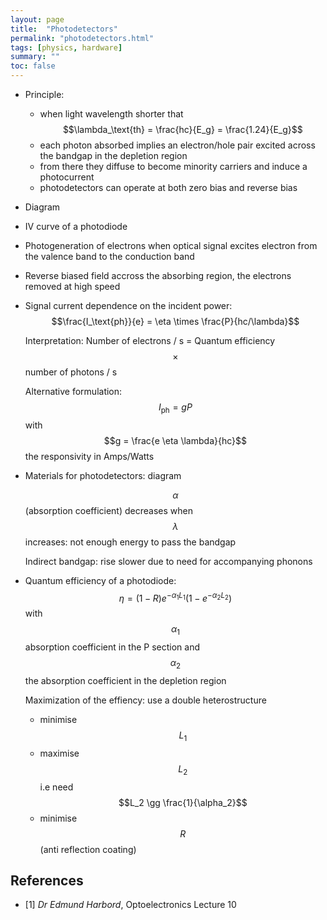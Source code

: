 ```yaml
---
layout: page
title:  "Photodetectors"
permalink: "photodetectors.html"
tags: [physics, hardware]
summary: ""
toc: false
---
```


* Principle:
  - when light wavelength shorter that $$\lambda_\text{th} = \frac{hc}{E_g} = \frac{1.24}{E_g}$$
  - each photon absorbed implies an electron/hole pair excited across the bandgap in the depletion region
  - from there they diffuse to become minority carriers and induce a photocurrent
  - photodetectors can operate at both zero bias and reverse bias
* Diagram 
* IV curve of a photodiode
* Photogeneration of electrons when optical signal excites electron from the valence band to the conduction band
* Reverse biased field accross the absorbing region, the electrons removed at high speed
* Signal current dependence on the incident power: $$\frac{I_\text{ph}}{e} = \eta \times \frac{P}{hc/\lambda}$$

  Interpretation: Number of electrons / s = Quantum efficiency $$\times$$ number of photons / s

  Alternative formulation: $$I_\text{ph} = gP$$ with $$g = \frac{e \eta \lambda}{hc}$$ the responsivity in Amps/Watts
* Materials for photodetectors: diagram
  
  $$\alpha$$ (absorption coefficient) decreases when $$\lambda$$ increases: not enough energy to pass the bandgap
  
  Indirect bandgap: rise slower due to need for accompanying phonons
* Quantum efficiency of a photodiode: $$\eta = (1-R) e^{- \alpha_1 L_1}(1 - e^{-\alpha_2 L_2})$$ with $$\alpha_1$$ absorption coefficient in the P section and $$\alpha_2$$ the absorption coefficient in the depletion region
  
  Maximization of the effiency: use a double heterostructure
  - minimise $$L_1$$
  - maximise $$L_2$$ i.e need $$L_2 \gg \frac{1}{\alpha_2}$$
  - minimise $$R$$ (anti reflection coating)


## References
* [1] *Dr Edmund Harbord*, Optoelectronics Lecture 10